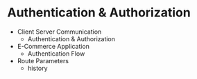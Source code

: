# Authentication & Authorization

- Client Server Communication
  - Authentication & Authorization
- E-Commerce Application
  - Authentication Flow
- Route Parameters
  - history

